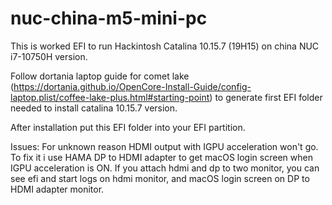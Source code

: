 # nuc-china-m5-mini-pc

This is worked EFI to run Hackintosh Catalina 10.15.7 (19H15) on china NUC i7-10750H version.

Follow dortania laptop guide for comet lake (https://dortania.github.io/OpenCore-Install-Guide/config-laptop.plist/coffee-lake-plus.html#starting-point) to generate first EFI folder needed to install catalina 10.15.7 version.

After installation put this EFI folder into your EFI partition.

Issues:
For unknown reason HDMI output with IGPU acceleration won't go. To fix it i use HAMA DP to HDMI adapter to get macOS login screen when IGPU acceleration is ON.
If you attach hdmi and dp to two monitor, you can see efi and start logs on hdmi monitor, and macOS login screen on DP to HDMI adapter monitor.
